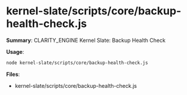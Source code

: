 # kernel-slate/scripts/core/backup-health-check.js

**Summary**: CLARITY_ENGINE Kernel Slate: Backup Health Check

**Usage**:

```bash
node kernel-slate/scripts/core/backup-health-check.js
```

**Files**:
- kernel-slate/scripts/core/backup-health-check.js
